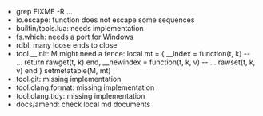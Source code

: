 - grep FIXME -R ...
- io.escape: function does not escape some sequences
- builtin/tools.lua: needs implementation
- fs.which: needs a port for Windows
- rdbl: many loose ends to close
- tool.__init: M might need a fence:
    local mt = {
        __index = function(t, k)
            -- ...
            return rawget(t, k)
        end,
        __newindex = function(t, k, v)
            -- ...
            rawset(t, k, v)
        end
    }
    setmetatable(M, mt)
- tool.git: missing implementation
- tool.clang.format: missing implementation
- tool.clang.tidy: missing implementation
- docs/amend: check local md documents
